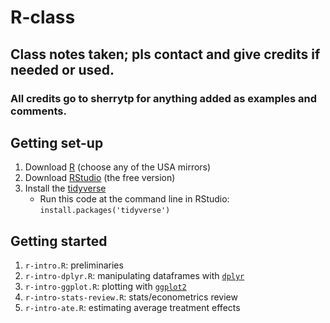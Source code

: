 # R-class
## Class notes taken; pls contact and give credits if needed or used. 
### All credits go to sherrytp for anything added as examples and comments. 

## Getting set-up

1. Download [R](https://cran.r-project.org/mirrors.html) (choose any of the USA mirrors)
2. Download [RStudio](https://www.rstudio.com/products/rstudio/download/) (the free version)
3. Install the [tidyverse](https://www.tidyverse.org)
	- Run this code at the command line in RStudio: `install.packages('tidyverse')`

## Getting started

1. `r-intro.R`: preliminaries
2. `r-intro-dplyr.R`: manipulating dataframes with [`dplyr`](https://dplyr.tidyverse.org/)
3. `r-intro-ggplot.R`: plotting with [`ggplot2`](https://ggplot2.tidyverse.org/)
4. `r-intro-stats-review.R`: stats/econometrics review
4. `r-intro-ate.R`: estimating average treatment effects
